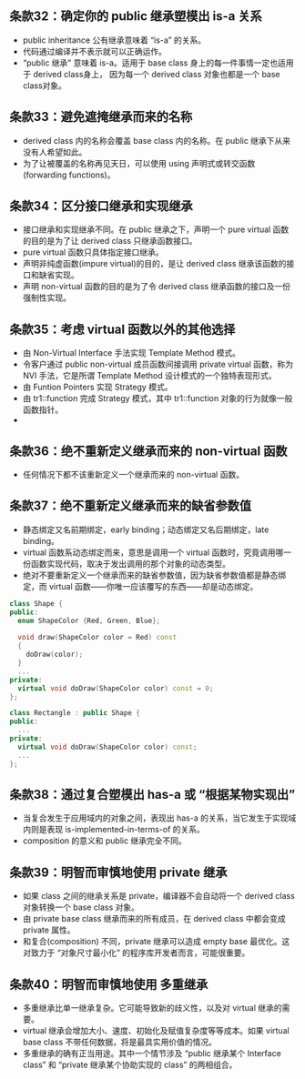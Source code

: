 ## 条款32：确定你的 public 继承塑模出 is-a 关系

* public inheritance 公有继承意味着 “is-a” 的关系。
* 代码通过编译并不表示就可以正确运作。
* “public 继承” 意味着 is-a。适用于 base class 身上的每一件事情一定也适用于 derived class身上，
  因为每一个 derived class 对象也都是一个 base class对象。

## 条款33：避免遮掩继承而来的名称

* derived class 内的名称会覆盖 base class 内的名称。在 public 继承下从来没有人希望如此。
* 为了让被覆盖的名称再见天日，可以使用 using 声明式或转交函数(forwarding functions)。

## 条款34：区分接口继承和实现继承

* 接口继承和实现继承不同。在 public 继承之下，声明一个 pure virtual 函数的目的是为了让 derived class 只继承函数接口。
* pure virtual 函数只具体指定接口继承。
* 声明非纯虚函数(impure virtual)的目的，是让 derived class 继承该函数的接口和缺省实现。
* 声明 non-virtual 函数的目的是为了令 derived class 继承函数的接口及一份强制性实现。

## 条款35：考虑 virtual 函数以外的其他选择

* 由 Non-Virtual Interface 手法实现 Template Method 模式。
* 令客户通过 public non-virtual 成员函数间接调用 private virtual 函数，称为 NVI 手法，它是所谓 Template Method 设计模式的一个独特表现形式。
* 由 Funtion Pointers 实现 Strategy 模式。
* 由 tr1::function 完成 Strategy 模式，其中 tr1::function 对象的行为就像一般函数指针。
* 

## 条款36：绝不重新定义继承而来的 non-virtual 函数

* 任何情况下都不该重新定义一个继承而来的 non-virtual 函数。

## 条款37：绝不重新定义继承而来的缺省参数值

* 静态绑定又名前期绑定，early binding；动态绑定又名后期绑定，late binding。
* virtual 函数系动态绑定而来，意思是调用一个 virtual 函数时，究竟调用哪一份函数实现代码，取决于发出调用的那个对象的动态类型。
* 绝对不要重新定义一个继承而来的缺省参数值，因为缺省参数值都是静态绑定，而 virtual 函数——你唯一应该覆写的东西——却是动态绑定。

```cpp
class Shape {
public:
  enum ShapeColor {Red, Green, Blue};
  
  void draw(ShapeColor color = Red) const
  {
    doDraw(color);
  }
  ...
private:
  virtual void doDraw(ShapeColor color) const = 0;
};

class Rectangle : public Shape {
public:
  ...
private:
  virtual void doDraw(ShapeColor color) const;
  ...
};
```

## 条款38：通过复合塑模出 has-a 或 “根据某物实现出”

* 当复合发生于应用域内的对象之间，表现出 has-a 的关系，当它发生于实现域内则是表现 is-implemented-in-terms-of 的关系。
* composition 的意义和 public 继承完全不同。

## 条款39：明智而审慎地使用 private 继承

* 如果 class 之间的继承关系是 private，编译器不会自动将一个 derived class 对象转换一个 base class 对象。
* 由 private base class 继承而来的所有成员，在 derived class 中都会变成 private 属性。
* 和复合(composition) 不同，private 继承可以造成 empty base 最优化。这对致力于 “对象尺寸最小化” 的程序库开发者而言，可能很重要。

## 条款40：明智而审慎地使用 多重继承

* 多重继承比单一继承复杂。它可能导致新的歧义性，以及对 virtual 继承的需要。
* virtual 继承会增加大小、速度、初始化及赋值复杂度等等成本。如果 virtual base class 不带任何数据，将是最具实用价值的情况。
* 多重继承的确有正当用途。其中一个情节涉及 “public 继承某个 Interface class” 和 “private 继承某个协助实现的 class” 的两相组合。


